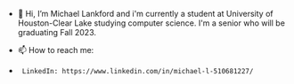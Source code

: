 - 👋 Hi, I’m Michael Lankford and i'm currently a student at University of Houston-Clear Lake studying computer science. I'm a senior who will be graduating Fall 2023.

- 📫 How to reach me:
-      LinkedIn: https://www.linkedin.com/in/michael-l-510681227/

<!---
michaelank2049/michaelank2049 is a ✨ special ✨ repository because its `README.md` (this file) appears on your GitHub profile.
You can click the Preview link to take a look at your changes.
--->
